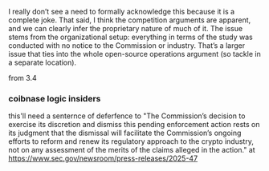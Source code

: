 I really don’t see a need to formally acknowledge this because it is a complete joke. That said, I think the competition arguments are apparent, and we can clearly infer the proprietary nature of much of it. The issue stems from the organizational setup: everything in terms of the study was conducted with no notice to the Commission or industry. That’s a larger issue that ties into the whole open-source operations argument (so tackle in a separate location).
[^recently]: See, e.g., recently Robinhood fee and discussion thereof in both TS and DC, available at https://www.sec.gov/newsroom/press-releases/2025-5.
See also discussion of the study: https://github.com/WhyDRS/Taking-Stock/blob/main/episodes/2024/Oct/30%3A%20DTCC%20Digital%20Assets%20Study.md and summarized at https://lnns.co/O8NUZfc1KGe.

from 3.4



[^global]:  *See also* work in a number of foreign nations implementing an inter-agency Direct Registration System, *available at* [https://ijlr.iledu.in/wp-content/uploads/2023/06/V3I205.pdf#page=3](https://ijlr.iledu.in/wp-content/uploads/2023/06/V3I205.pdf#page=3). (insider trading link here...) ~~The vast bulk of this work employs proprietary, centralized, and corruptible central bookkeepers.~~





### coibnase logic insiders
this'll need a senternce of deferfence to "The Commission’s decision to exercise its discretion and dismiss this pending enforcement action rests on its judgment that the dismissal will facilitate the Commission’s ongoing efforts to reform and renew its regulatory approach to the crypto industry, not on any assessment of the merits of the claims alleged in the action." at https://www.sec.gov/newsroom/press-releases/2025-47